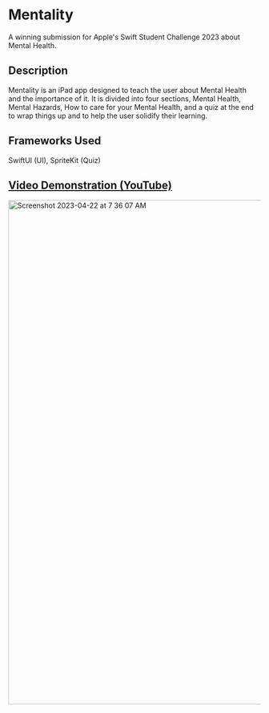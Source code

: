 # Mentality
A winning submission for Apple's Swift Student Challenge 2023 about Mental Health.
## Description
Mentality is an iPad app designed to teach the user about Mental Health and the importance of it. It is divided into four sections, Mental Health, Mental Hazards, How to care for your Mental Health, and a quiz at the end to wrap things up and to help the user solidify their learning.


## Frameworks Used
SwiftUI (UI), SpriteKit (Quiz)

## [Video Demonstration (YouTube)](https://youtu.be/aL7OD8BxTJ8)
<img width="1006" alt="Screenshot 2023-04-22 at 7 36 07 AM" src="https://user-images.githubusercontent.com/61359709/233790989-ef5ed4b9-6971-45f1-b546-b75f4d390397.png">

